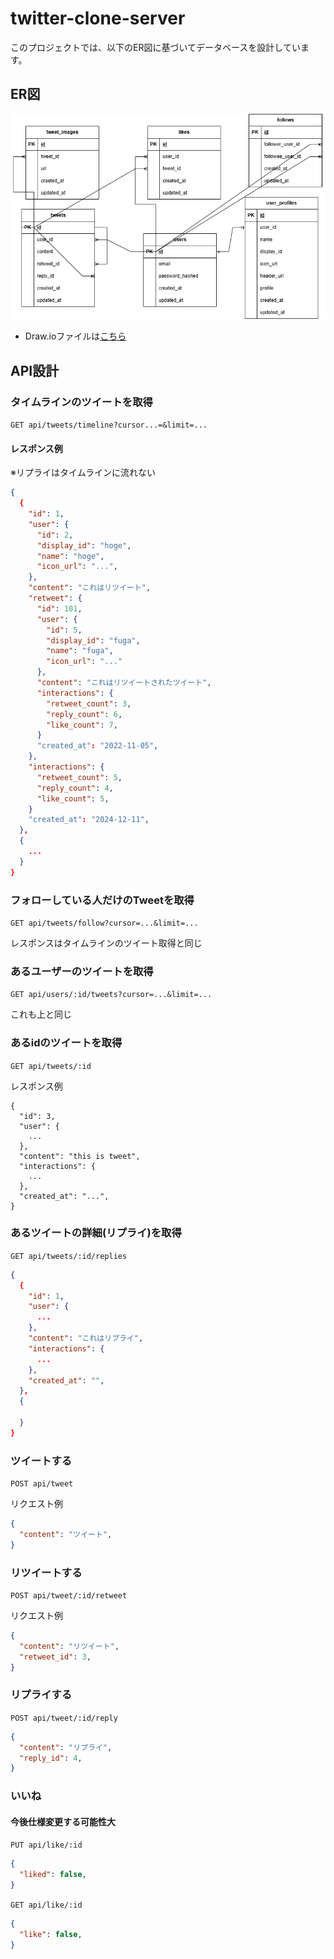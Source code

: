 # twitter-clone-server

このプロジェクトでは、以下のER図に基づいてデータベースを設計しています。

## ER図
![ER Diagram](./docs/twitter-clone-ER.png)

- Draw.ioファイルは[こちら](./docs/twitter-clone-ER.png)

## API設計

### タイムラインのツイートを取得
`GET api/tweets/timeline?cursor...=&limit=...`
#### レスポンス例
※リプライはタイムラインに流れない
```json
{
  {
    "id": 1,
    "user": {
      "id": 2,
      "display_id": "hoge",
      "name": "hoge",
      "icon_url": "...",
    },
    "content": "これはリツイート",
    "retweet": {
      "id": 101,
      "user": {
        "id": 5,
        "display_id": "fuga",
        "name": "fuga",
        "icon_url": "..."
      },
      "content": "これはリツイートされたツイート",
      "interactions": {
        "retweet_count": 3,
        "reply_count": 6,
        "like_count": 7,
      }
      "created_at": "2022-11-05",
    },
    "interactions": {
      "retweet_count": 5,
      "reply_count": 4,
      "like_count": 5,
    }
    "created_at": "2024-12-11",
  },
  {
    ...
  }
}
```

### フォローしている人だけのTweetを取得
`GET api/tweets/follow?cursor=...&limit=...`

レスポンスはタイムラインのツイート取得と同じ

### あるユーザーのツイートを取得
`GET api/users/:id/tweets?cursor=...&limit=...`

これも上と同じ

### あるidのツイートを取得
`GET api/tweets/:id`

レスポンス例
```
{
  "id": 3,
  "user": {
    ...
  },
  "content": "this is tweet",
  "interactions": {
    ...
  },
  "created_at": "...",
}
```

### あるツイートの詳細(リプライ)を取得
`GET api/tweets/:id/replies`
```json
{
  {
    "id": 1,
    "user": {
      ...
    },
    "content": "これはリプライ",
    "interactions": {
      ...
    },
    "created_at": "",
  },
  {

  }
}
```

### ツイートする
`POST api/tweet`

リクエスト例
```json
{
  "content": "ツイート",
}
```

### リツイートする
`POST api/tweet/:id/retweet`

リクエスト例
```json
{
  "content": "リツイート",
  "retweet_id": 3,
}
```

### リプライする
`POST api/tweet/:id/reply`

```json
{
  "content": "リプライ",
  "reply_id": 4,
}
```

### いいね
#### 今後仕様変更する可能性大

`PUT api/like/:id`

```json
{
  "liked": false,
}
```

`GET api/like/:id`
```json
{
  "like": false,
}
```
